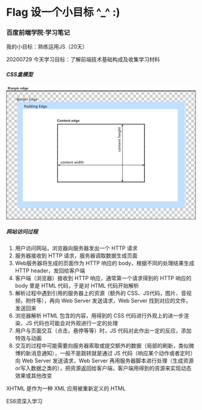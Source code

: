 # Flag 设一个小目标 ^_^ :)

### 百度前端学院·学习笔记

我的小目标：熟练运用JS（20天）

20200729
今天学习目标：了解前端技术基础构成及收集学习材料

##### CSS盒模型
![Image text](https://raw.githubusercontent.com/MagicianShadow/Flag/master/IMG/boxmodel-(3).png)

##### 网站访问过程
1. 用户访问网站，浏览器向服务器发出一个 HTTP 请求
2. 服务器接收到 HTTP 请求，服务器调取数据生成页面
3. Web服务器将生成的页面作为 HTTP 响应的 body，根据不同的处理结果生成 HTTP header，发回给客户端
4. 客户端（浏览器）接收到 HTTP 响应，通常第一个请求得到的 HTTP 响应的 body 里是 HTML 代码，于是对 HTML 代码开始解析
5. 解析过程中遇到引用的服务器上的资源（额外的 CSS、JS代码，图片、音视频，附件等），再向 Web Server 发送请求，Web Server 找到对应的文件，发送回来
6. 浏览器解析 HTML 包含的内容，用得到的 CSS 代码进行外观上的进一步渲染，JS 代码也可能会对外观进行一定的处理
7. 用户与页面交互（点击，悬停等等）时，JS 代码对此作出一定的反应，添加特效与动画
8. 交互的过程中可能需要向服务器索取或提交额外的数据（局部的刷新，类似微博的新消息通知），一般不是跳转就是通过 JS 代码（响应某个动作或者定时）向 Web Server 发送请求，Web Server 再用服务器脚本进行处理（生成资源or写入数据之类的），把资源返回给客户端，客户端用得到的资源来实现动态效果或其他改变

XHTML 是作为一种 XML 应用被重新定义的 HTML

ES6须深入学习

